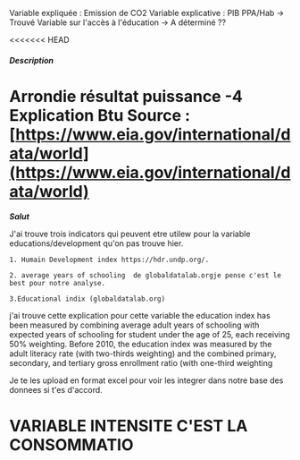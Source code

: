 Variable expliquée : Emission de CO2
Variable explicative :
	PIB PPA/Hab -> Trouvé
	Variable sur l'accès à l'éducation -> A déterminé 
	??

<<<<<<< HEAD

##### Description
Arrondie résultat puissance -4
Explication Btu 
Source : [https://www.eia.gov/international/data/world](https://www.eia.gov/international/data/world)
=======
***Salut***


J'ai trouve trois indicators qui peuvent etre utilew pour la variable educations/development qu'on pas trouve hier.

	1. Humain Development index https://hdr.undp.org/.
 
	2. average years of schooling  de globaldatalab.orgje pense c'est le best pour notre analyse.
 
	3.Educational indix (globaldatalab.org)
 
 j'ai trouve cette explication pour cette variable
 the education index has been measured by combining average adult years of schooling with expected years of schooling for student under the age of 25, 
 each receiving 50% weighting. Before 2010, the education index was measured by the adult literacy rate (with two-thirds weighting) and the combined primary, 
secondary, and tertiary gross enrollment ratio (with one-third weighting

 Je te les upload en format excel pour voir les integrer dans notre base des donnees si t'es d'accord.



# VARIABLE INTENSITE C'EST LA CONSOMMATIO